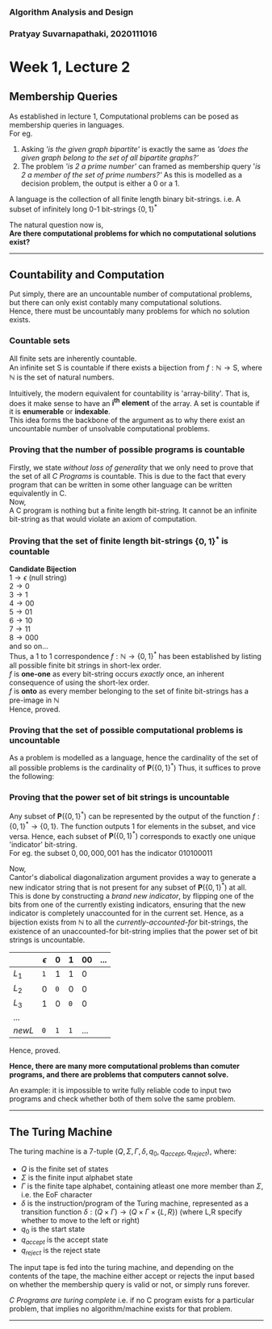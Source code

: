 ### Algorithm Analysis and Design
### Pratyay Suvarnapathaki, 2020111016
# Week 1, Lecture 2

## Membership Queries
As established in lecture 1, 
Computational problems can be posed as membership queries in languages.\
For eg.
1. Asking *'is the given graph bipartite'* is exactly the same as *'does the given graph belong to the set of all bipartite graphs?'*
2. The problem *'is 2 a prime number'* can framed as membership query '*is 2 a member of the set of prime numbers?'* As this is modelled as a decision problem, the output is either a 0 or a 1.

A language is the collection of all finite length binary bit-strings.
i.e. A subset of infinitely long 0-1 bit-strings $\{ 0,1 \}^{*}$

The natural question now is,\
**Are there computational problems for which no computational solutions exist?**


---

## Countability and Computation
Put simply, there are an uncountable number of computational problems, but there can only exist contably many computational solutions.\
Hence, there must be uncountably many problems for which no solution exists.

### Countable sets
All finite sets are inherently countable.\
An infinite set $\text{S}$ is countable if there exists a bijection from $f : \mathbb{N} \rightarrow \text{S}$, where $\mathbb{N}$ is the set of natural numbers.

Intuitively, the modern equivalent for countability is 'array-bility'.
That is, does it make sense to have an **i<sup>th</sup> element** of the array.
A set is countable if it is **enumerable** or **indexable**.\
This idea forms the backbone of the argument as to why there exist an uncountable number of unsolvable computational problems.

### Proving that the number of possible programs is countable
Firstly, we state *without loss of generality* that we only need to prove that the set of all *C Programs* is countable. This is due to the fact that every program that can be written in some other language can be written equivalently in C.\
Now,\
A C program is nothing but a finite length bit-string. 
It cannot be an infinite bit-string as that would violate an axiom of computation.

### Proving that the set of finite length bit-strings $\{ 0, 1\} ^{*}$ is countable
**Candidate Bijection**\
$1 \rightarrow \epsilon$ (null string)\
$2 \rightarrow 0$\
$3 \rightarrow 1$\
$4 \rightarrow 00$\
$5 \rightarrow 01$\
$6 \rightarrow 10$\
$7 \rightarrow 11$\
$8 \rightarrow 000$\
and so on...\
Thus, a 1 to 1 correspondence $f: \mathbb{N} \rightarrow \{0,1\}^{*}$ has been established by listing all possible finite bit strings in short-lex order.\
$f$ is **one-one** as every bit-string occurs *exactly* once, an inherent consequence of using the short-lex order.\
$f$ is **onto** as every member belonging to the set of finite bit-strings has a pre-image in $\mathbb{N}$\
Hence, proved.

### Proving that the set of possible computational problems is uncountable
As a problem is modelled as a language, hence the cardinality of the set of all possible problems is the cardinality of $\textbf{P}(\{ 0,1 \} ^*)$
Thus, it suffices to prove the following:

### Proving that the power set of bit strings is uncountable
Any subset of $\textbf{P}(\{ 0,1 \} ^*)$ can be represented by the output of the function $f: \{0,1\}^* \rightarrow \{0,1 \}$. The function outputs 1 for elements in the subset, and vice versa. Hence, each subset of $\textbf{P}(\{ 0,1 \} ^*)$ corresponds to exactly one unique 'indicator' bit-string.\
For eg. the subset ${0,00,000,001}$ has the indicator $010100011$

Now,\
Cantor's diabolical diagonalization argument provides a way to generate a new indicator string that is not present for any subset of $\textbf{P}(\{ 0,1 \} ^*)$ at all.\
This is done by constructing a *brand new indicator*, by flipping one of the bits from one of the currently existing indicators, ensuring that the new indicator is completely unaccounted for in the current set. Hence, as a bijection exists from $\mathbb{N}$ to all the *currently-accounted-for* bit-strings, the existence of an unaccounted-for bit-string implies that the power set of bit strings is uncountable.


|     | $\epsilon$ | $0$ | $1$  | $00$ | ... |
| --- | ---------- | --- | ---- | ---- | --- |
| $L_1$    | `1`           |  1   |   1   |   0   |      |     
| $L_2$    |    0        |  `0`   |   0   |    0  |      |     
| $L_3$    |      1      |   0  |   `0`   |    0  |      |     
| ...    |           |     |  |  |  |     
|  $newL$    |   `0`   |`1`     |`1`     | ...    |      


Hence, proved.

**Hence, there are many more computational problems than comuter programs, and there are problems that computers cannot solve.**

An example: it is impossible to write fully reliable code to input two programs and check whether both of them solve the same problem.

---

## The Turing Machine
The turing machine is a 7-tuple ($Q,\Sigma,\Gamma,\delta,q_0,q_{accept},q_{reject}$), where:
* $Q$ is the finite set of states
* $\Sigma$ is the finite input alphabet state
* $\Gamma$ is the finite tape alphabet, containing atleast one more member than $\Sigma$, i.e. the EoF character
* $\delta$ is the instruction/program of the Turing machine, represented as a transition function $\delta:(Q\times\Gamma) \rightarrow (Q\times\Gamma\times\{L,R\})$ (where L,R specify whether to move to the left or right)
* $q_0$ is the start state
* $q_{accept}$ is the accept state
* $q_{reject}$ is the reject state

The input tape is fed into the turing machine, and depending on the contents of the tape, the machine either accept or rejects the input based on whether the membership query is valid or not, or simply runs forever.

*C Programs are turing complete* i.e. if no C program exists for a particular problem, that implies no algorithm/machine exists for that problem.

---